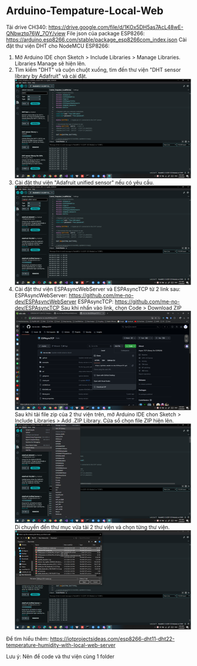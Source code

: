 # Arduino-Tempature-Local-Web
Tải drive CH340:
https://drive.google.com/file/d/1KOx5DH5as7AcL48wE-QNbwztq76W_7OY/view
File json của package ESP8266:
https://arduino.esp8266.com/stable/package_esp8266com_index.json
Cài đặt thư viện DHT cho NodeMCU ESP8266:
1. Mở Arduino IDE chọn Sketch > Include Libraries > Manage Libraries. Libraries Manage sẽ hiện lên.
2. Tìm kiếm "DHT" và cuộn chuột xuống, tìm đến thư viện "DHT sensor library by Adafruit" và cài đặt.
![alt text](image.png)
3. Cài đặt thư viện "Adafruit unified sensor" nếu có yêu cầu.
![alt text](image-1.png)
4. Cài đặt thư viện ESPAsyncWebServer và ESPAsyncTCP từ 2 link sau:
ESPAsyncWebServer: https://github.com/me-no-dev/ESPAsyncWebServer
ESPAsyncTCP: https://github.com/me-no-dev/ESPAsyncTCP
Sau khi nhấn vào link, chọn Code > Download ZIP
![alt text](image-2.png)
Sau khi tải file zip của 2 thư viện trên, mở Arduino IDE chon Sketch > Include Libraries > Add .ZIP Library. Cửa sổ chọn file ZIP hiện lên.
![alt text](image-3.png)
Di chuyển đến thư mục vửa tải 2 thư viện và chọn từng thư viện.
![alt text](image-4.png)

Để tìm hiểu thêm: 
https://iotprojectsideas.com/esp8266-dht11-dht22-temperature-humidity-with-local-web-server

Lưu ý: Nên để code và thư viện cùng 1 folder
